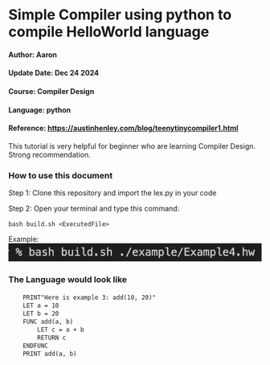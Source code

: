 # Simple Compiler using python to compile HelloWorld language
#### Author: Aaron
#### Update Date: Dec 24 2024
#### Course: Compiler Design
#### Language: python
#### Reference: https://austinhenley.com/blog/teenytinycompiler1.html

This tutorial is very helpful for beginner who are learning Compiler Design. Strong recommendation.

### How to use this document
Step 1: Clone this repository and import the lex.py in your code

Step 2: Open your terminal and type this command:
    
    bash build.sh <ExecutedFile>

Example:
![image](img/img1.png)


### The Language would look like
```HellowWorld
    PRINT"Here is example 3: add(10, 20)"
    LET a = 10
    LET b = 20
    FUNC add(a, b)
        LET c = a + b
        RETURN c
    ENDFUNC
    PRINT add(a, b)
```